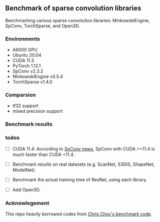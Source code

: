 ## Benchmark of sparse convolution libraries
Benchmarking various sparse convolution libraries: MinkowskiEngine, SpConv, TorchSparse, and Open3D.


### Environments
- A6000 GPU
- Ubuntu 20.04
- CUDA 11.3
- PyTorch 1.12.1
- SpConv v2.3.2
- MinkowskiEngine v0.5.4
- TorchSparse v1.4.0

### Comparsion
- tf32 support
- mixed precision support

### Benchmark results


### todos
- [ ] CUDA 11.4: According to [SpConv news](https://github.com/traveller59/spconv), SpConv with CUDA >=11.4 is much faster than CUDA <11.4.
- [ ] Benchmark results on real datasets (e.g. ScanNet, S3DIS, ShapeNet, ModelNet).
- [ ] Benchmark the actual training time of ResNet, using each library.
- [ ] Add Open3D.


### Acknowlegement
This repo heavily borrowed codes from [Chris Choy's benchmark code](https://gist.github.com/chrischoy/d8e971daf8308aa1dcba1524bf1fd91a).
